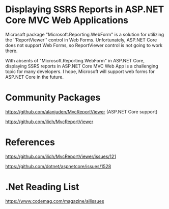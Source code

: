 # Displaying SSRS Reports in ASP.NET Core MVC Web Applications

Microsoft package "Microsoft.Reporting.WebForm" is a solution for utilizing the ''ReportViewer'' control in Web Forms.
Unfortunately, ASP.NET Core does not support Web Forms, so ReportViewer control is not going to work there.

With absents of "Microsoft.Reporting.WebForm" in ASP.NET Core, displaying SSRS reports in ASP.NET Core MVC Web App is a challenging topic for many developers. I hope, Microsoft will support web forms for ASP.NET Core in the future.

# Community Packages

https://github.com/alanjuden/MvcReportViewer (ASP.NET Core support)

https://github.com/ilich/MvcReportViewer




# References

https://github.com/ilich/MvcReportViewer/issues/121

https://github.com/dotnet/aspnetcore/issues/1528

# .Net Reading List

https://www.codemag.com/magazine/allissues


